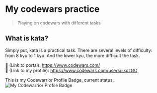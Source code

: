 # My codewars practice
> Playing on codewars with different tasks


## What is kata?
Simply put, kata is a practical task. There are several levels of difficulty: from 8 kyu to 1 kyu. And the lower kyu, the more difficult the task.

🔗 (Link to portal): https://www.codewars.com/  
👤 (Link to my profile): https://www.codewars.com/users/likozGO  

This is my Codewarrior Profile Badge, current status: 
![My Codewarrior Profile Badge](https://www.codewars.com/users/estraviz/badges/large)
